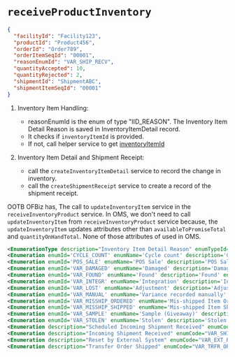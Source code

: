 # `receiveProductInventory`

```json
{
  "facilityId": "Facility123",
  "productId": "Product456",
  "orderId": "Order789",
  "orderItemSeqId": "00001",
  "reasonEnumId": "VAR_SHIP_RECV", 
  "quantityAccepted": 10,
  "quantityRejected": 2,  
  "shipmentId": "ShipmentABC",
  "shipmentItemSeqId": "00001" 
}
```


1. Inventory Item Handling:
    * reasonEnumId is the enum of type "IID_REASON". The Inventory Item Detail Reason is saved in InventoryItemDetail record. 
    * It checks if `inventoryItemId` is provided.
    * If not, call helper service to get [inventoryItemId](findOrCreateFacilityInventoryItem.md)

2. Inventory Item Detail and Shipment Receipt:
    * call the `createInventoryItemDetail` service to record the change in inventory.
    * call the `createShipmentReceipt` service to create a record of the shipment receipt.

   

OOTB OFBiz has, The call to `updateInventoryItem` service in the `receiveInventoryProduct` service.
In OMS, we don't need to call `updateInventoryItem` from `receiveInventoryProduct` service because, 
the `updateInventoryItem` updates attributes other than `availableToPromiseTotal` and `quantityOnHandTotal`. None of those attributes of used in OMS. 


```xml
<EnumerationType description="Inventory Item Detail Reason" enumTypeId="IID_REASON" hasTable="N" />
<Enumeration enumId='CYCLE_COUNT' enumName='Cycle count' description='Cycle count' enumCode='CYCLE_COUNT' sequenceId='09' enumTypeId='IID_REASON'/>
<Enumeration enumId='POS_SALE' enumName='POS Sale' description='POS Sale' enumCode='POS_SALE' sequenceId='20' enumTypeId='IID_REASON'/>
<Enumeration enumId='VAR_DAMAGED' enumName='Damaged' description='Damaged' enumCode='VAR_DAMAGED' sequenceId='04' enumTypeId='IID_REASON'/>
<Enumeration enumId='VAR_FOUND' enumName='Found' description='Found' enumCode='VAR_FOUND' sequenceId='03' enumTypeId='IID_REASON'/>
<Enumeration enumId='VAR_INTEGR' enumName='Integration' description='Integration' enumCode='VAR_INTEGR' sequenceId='06' enumTypeId='IID_REASON'/>
<Enumeration enumId='VAR_LOST' enumName='Adjustment' description='Adjustment' enumCode='VAR_LOST' sequenceId='01' enumTypeId='IID_REASON'/>
<Enumeration enumId='VAR_MANUAL' enumName='Variance recorded manually' description='Variance recorded manually' enumCode='VAR_MANUAL' sequenceId='21' enumTypeId='IID_REASON'/>
<Enumeration enumId='VAR_MISSHIP_ORDERED' enumName='Mis-shipped Item Ordered' description='Mis-shipped Item Ordered (+)' enumCode='VAR_MISSHIP_ORDERED' sequenceId='07' enumTypeId='IID_REASON'/>
<Enumeration enumId='VAR_MISSHIP_SHIPPED' enumName='Mis-shipped Item Shipped' description='Mis-shipped Item Shipped (-)' enumCode='VAR_MISSHIP_SHIPPED' sequenceId='08' enumTypeId='IID_REASON'/>
<Enumeration enumId='VAR_SAMPLE' enumName='Sample (Giveaway)' description='Sample (Giveaway)' enumCode='VAR_SAMPLE' sequenceId='05' enumTypeId='IID_REASON'/>
<Enumeration enumId='VAR_STOLEN' enumName='Stolen' description='Stolen' enumCode='VAR_STOLEN' sequenceId='02' enumTypeId='IID_REASON'/>
<Enumeration description="Scheduled Incoming Shipment Received" enumCode="VAR_SCH_SHIP_RECV" enumId="VAR_SCH_SHIP_RECV" enumTypeId="IID_REASON" enumName="Scheduled Shipment Received"/>
<Enumeration description="Incoming Shipment Received" enumCode="VAR_SHIP_RECV" enumId="VAR_SHIP_RECV" enumTypeId="IID_REASON" enumName="Shipment Received"/>
<Enumeration description="Reset by External System" enumCode="VAR_EXT_RESET" enumId="VAR_EXT_RESET" enumTypeId="IID_REASON" enumName="Reset By External System"/>
<Enumeration description="Transfer Order Shipped" enumCode="VAR_TRFR_ORD_SHIPPED" enumId="VAR_TRFR_ORD_SHIPPED" enumTypeId="IID_REASON" enumName="TO Shipment Shipped"/>


```